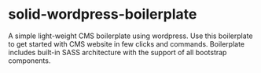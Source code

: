 # solid-wordpress-boilerplate
A simple light-weight CMS boilerplate using wordpress. Use this boilerplate to get started with CMS website in few clicks and commands. Boilerplate includes built-in SASS architecture with the support of all bootstrap components.
